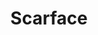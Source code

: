 ---
layout: post
title: Scarface
director: Bryan De Palma
year: 1983
cover: https://images.mubicdn.net/images/film/487/cache-42836-1509630382/image-w1280.jpg
imdb_id: tt0086250
---